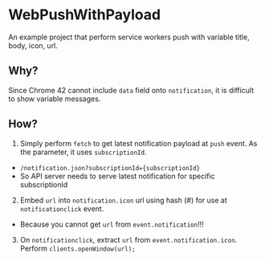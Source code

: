# WebPushWithPayload
An example project that perform service workers push with variable title, body, icon, url.

## Why?

Since Chrome 42 cannot include `data` field onto `notification`, it is difficult to show variable messages.

## How?

1. Simply perform `fetch` to get latest notification payload at `push` event. As the parameter, it uses `subscriptionId`.
  * `/notification.json?subscriptionId={subscriptionId}`
  * So API server needs to serve latest notification for specific subscriptionId
2. Embed `url` into `notification.icon` url using hash (#) for use at `notificationclick` event.
  * Because you cannot get `url` from `event.notification`!!!
3. On `notificationclick`, extract `url` from `event.notification.icon`. Perform `clients.openWindow(url);`
